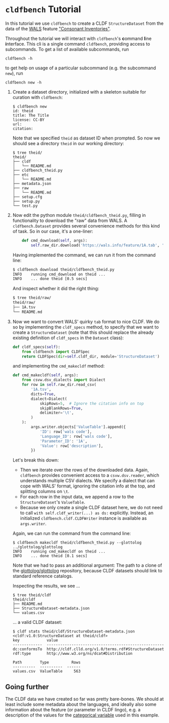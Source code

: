 # `cldfbench` Tutorial

In this tutorial we use `cldfbench` to create a CLDF `StructureDataset` from
the data of the [WALS](https://wals.info) feature ["Consonant Inventories"](https://wals.info/feature/1A).

Throughout the tutorial we will interact with `cldfbench`'s **c**ommand **l**ine **i**nterface.
This cli is a single command `cldfbench`, providing access to subcommands. To get a list of available
subcommands, run
```shell script
cldfbench -h
```
to get help on usage of a particular subcommand (e.g. the subcommand `new`), run
```shell script
cldfbench new -h
```

1. Create a dataset directory, initialized with a skeleton suitable for 
   curation with `cldfbench`:

   ```shell script
   $ cldfbench new
   id: theid
   title: The Title 
   license: CC-BY
   url: 
   citation: 
   ```
   Note that we specified `theid` as dataset ID when prompted. So now we should see
   a directory `theid` in our working directory:

   ```shell script
   $ tree theid/
   theid/
   ├── cldf
   │   └── README.md
   ├── cldfbench_theid.py
   ├── etc
   │   └── README.md
   ├── metadata.json
   ├── raw
   │   └── README.md
   ├── setup.cfg
   ├── setup.py
   └── test.py
   ```

2. Now edit the python module `theid/cldfbench_theid.py`, filling in functionality
   to download the "raw" data from WALS. A `cldfbench.Dataset` provides several
   convenience methods for this kind of task. So in our case, it's a one-liner:
   ```python
       def cmd_download(self, args):
           self.raw_dir.download('https://wals.info/feature/1A.tab', '1A.tsv')
   ```
   Having implemented the command, we can run it from the command line:
   ```bash
   $ cldfbench download theid/cldfbench_theid.py 
   INFO    running cmd_download on theid ...
   INFO    ... done theid [0.5 secs]
   ```
   And inspect whether it did the right thing:
   ```bash
   $ tree theid/raw/
   theid/raw/
   ├── 1A.tsv
   └── README.md
   ```

3. Now we want to convert WALS' quirky `tab` format to nice CLDF. We do so by
   implementing the `cldf_specs` method, to specify that we want to create a `StructureDataset` (note that this should replace the already existing definition of `cldf_specs` in the `Dataset` class):
   ```python
   def cldf_specs(self):
       from cldfbench import CLDFSpec
       return CLDFSpec(dir=self.cldf_dir, module='StructureDataset') 
   ```
   and implementing the `cmd_makecldf` method:
   ```python
   def cmd_makecldf(self, args):
       from csvw.dsv_dialects import Dialect
       for row in self.raw_dir.read_csv(
           '1A.tsv',
           dicts=True, 
           dialect=Dialect(
               skipRows=5,  # Ignore the citation info on top
               skipBlankRows=True,
               delimiter='\t',
           )
       ):
           args.writer.objects['ValueTable'].append({
               'ID': row['wals code'],
               'Language_ID': row['wals code'],
               'Parameter_ID': '1A',
               'Value': row['description'],
           })
   ```
   Let's break this down:
   - Then we iterate over the rows of the downloaded data. Again, `cldfbench`
     provides convenient access to a `csvw.dsv.reader`, which understands multiple
     CSV dialects. We specify a dialect that can cope with WALS' format, ignoring
     the citation info at the top, and splitting columns on `\t`.
   - For each row in the input data, we append a row to the `StructureDataset`'s
     `ValueTable`.
   - Because we only create a single CLDF dataset here, we do not need to call
     `with self.cldf_writer(...) as ds:` explicitly. Instead, an initialized
     `cldfbench.cldf.CLDFWriter` instance is available as `args.writer`.

   Again, we can run the command from the command line:
   ```shell script
   $ cldfbench makecldf theid/cldfbench_theid.py --glottolog ../glottolog/glottolog
   INFO    running cmd_makecldf on theid ...
   INFO    ... done theid [0.1 secs]
   ```
   Note that we had to pass an additional argument: The path to a clone of the
   [glottolog/glottolog](https://github.com/glottolog/glottolog) repository,
   because CLDF datasets should link to standard reference catalogs.

   Inspecting the results, we see ...
   ```shell script
   $ tree theid/cldf
   theid/cldf
   ├── README.md
   ├── StructureDataset-metadata.json
   └── values.csv
   ```
   ... a valid CLDF dataset:
   ```shell script
   $ cldf stats theid/cldf/StructureDataset-metadata.json 
   <cldf:v1.0:StructureDataset at theid/cldf>
   key            value
   -------------  ----------------------------------------------------
   dc:conformsTo  http://cldf.clld.org/v1.0/terms.rdf#StructureDataset
   rdf:type       http://www.w3.org/ns/dcat#Distribution

   Path        Type          Rows
   ----------  ----------  ------
   values.csv  ValueTable     563
   ```


## Going further

The CLDF data we have created so far was pretty bare-bones. We should at least include
some metadata about the languages, and ideally also some information about the feature
(or parameter in CLDF lingo), e.g. a description of the values for the
[categorical variable](https://en.wikipedia.org/wiki/Categorical_variable) used in this
example.
